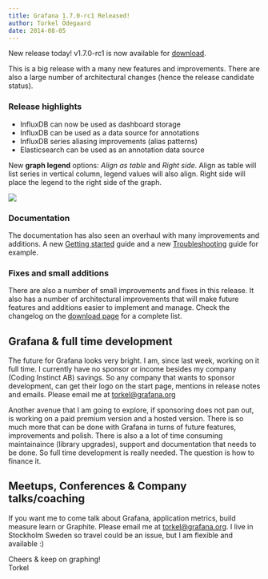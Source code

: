```yaml
---
title: Grafana 1.7.0-rc1 Released!
author: Torkel Ödegaard
date: 2014-08-05
---
```


New release today! v1.7.0-rc1 is now available for [download](/download).

This is a big release with a many new features and improvements. There are also a large number
of architectural changes (hence the release candidate status).

### Release highlights

- InfluxDB can now be used as dashboard storage
- InfluxDB can be used as a data source for annotations
- InfluxDB series aliasing improvements (alias patterns)
- Elasticsearch can be used as an annotation data source

New **graph legend** options: *Align as table* and *Right side*.
Align as table will list series in vertical column, legend values will also align. Right side will place
the legend to the right side of the graph.

![](docs/graph_legend_right_table.png)

### Documentation
The documentation has also seen an overhaul with many improvements and additions. A new [Getting started](/docs/features/intro) guide
and a new [Troubleshooting](/docs/troubleshooting) guide for example.

### Fixes and small additions
There are also a number of small improvements and fixes in this release. It also has a number of architectural improvements
that will make future features and additions easier to implement and manage. Check the changelog on the [download page](/download)
for a complete list.

## Grafana & full time development

The future for Grafana looks very bright. I am, since last week, working on it full time. I currently have no sponsor
or income besides my company (Coding Instinct AB) savings. So any company that wants to sponsor development, can get
their logo on the start page, mentions in release notes and emails. Please email me at [torkel@grafana.org](mailto:contact@grafana.org)

Another avenue that I am going to explore, if sponsoring does not pan out,
is working on a paid premium version and a hosted version. There is so much more that can
be done with Grafana in turns of future features, improvements and polish. There is also a a lot of time consuming
maintainaince (library upgrades), support and documentation that needs to be done. So full time development is
really needed. The question is how to finance it.

## Meetups, Conferences & Company talks/coaching

If you want me to come talk about Grafana, application metrics, build measure learn or Graphite.
Please email me at [torkel@grafana.org](mailto:contact@grafana.org). I live in Stockholm Sweden so
travel could be an issue, but I am flexible and available :)

Cheers & keep on graphing!<br>
Torkel

